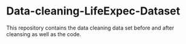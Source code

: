 # Data-cleaning-LifeExpec-Dataset
This repository contains the data cleaning data set before and after cleansing as well as the code.
